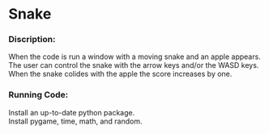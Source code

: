 # Snake

### Discription:
  When the code is run a window with a moving snake and an apple appears.  
  The user can control the snake with the arrow keys and/or the WASD keys.  
  When the snake colides with the apple the score increases by one.  
    
### Running Code:
  Install an up-to-date python package.   
  Install pygame, time, math, and random.  
